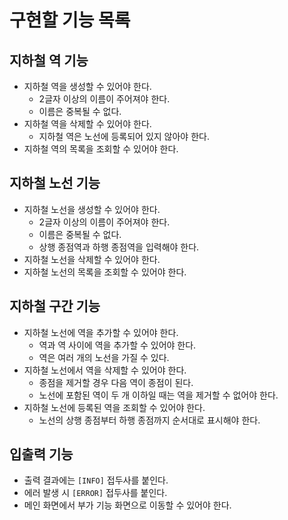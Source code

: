 # 구현할 기능 목록

## 지하철 역 기능
* 지하철 역을 생성할 수 있어야 한다.
  - 2글자 이상의 이름이 주어져야 한다.
  - 이름은 중복될 수 없다.
* 지하철 역을 삭제할 수 있어야 한다.
  - 지하철 역은 노선에 등록되어 있지 않아야 한다.
* 지하철 역의 목록을 조회할 수 있어야 한다.

## 지하철 노선 기능
* 지하철 노선을 생성할 수 있어야 한다.
  - 2글자 이상의 이름이 주어져야 한다.
  - 이름은 중복될 수 없다.
  - 상행 종점역과 하행 종점역을 입력해야 한다.
* 지하철 노선을 삭제할 수 있어야 한다.
* 지하철 노선의 목록을 조회할 수 있어야 한다.

## 지하철 구간 기능
* 지하철 노선에 역을 추가할 수 있어야 한다.
  - 역과 역 사이에 역을 추가할 수 있어야 한다.
  - 역은 여러 개의 노선을 가질 수 있다.
* 지하철 노선에서 역을 삭제할 수 있어야 한다.
  - 종점을 제거할 경우 다음 역이 종점이 된다.
  - 노선에 포함된 역이 두 개 이하일 때는 역을 제거할 수 없어야 한다.
* 지하철 노선에 등록된 역을 조회할 수 있어야 한다.
  - 노선의 상행 종점부터 하행 종점까지 순서대로 표시해야 한다.

## 입출력 기능
* 출력 결과에는 `[INFO]` 접두사를 붙인다.
* 에러 발생 시 `[ERROR]` 접두사를 붙인다.
* 메인 화면에서 부가 기능 화면으로 이동할 수 있어야 한다.
